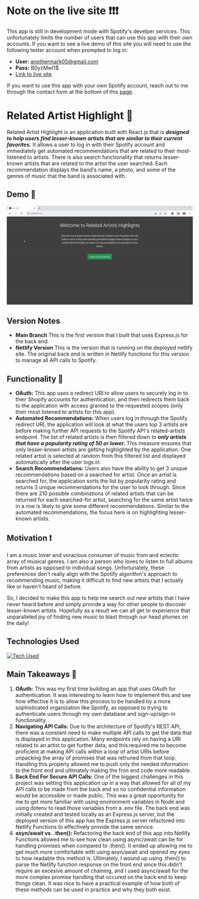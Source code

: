 # Note on the live site :exclamation::exclamation::exclamation:

This app is still in development mode with Spotify's develper services. This unfortunately limits the number of users that can use this
app with their own accounts. If you want to see a live demo of this site you will need to use the following tester account when prompted to log in:

- __User:__ anothermark05@gmail.com
- __Pass:__ B0yzMwl1$
- [Link to live site](https://related-artist-highlight.netlify.app/)

If you want to use this app with your own Spotify account, reach out to me through the contact form at the bottom of this [page](portfolio-site-here).

# Related Artist Highlight :musical_note:

Related Artist Highlight is an application built with React.js that is __*designed to help users find lesser-known artists that are similar to their current favorites.*__ It allows a user to log in with their Spotify account and immediately get automated recommendations that are related to their most-listened to artists. There is also search functionality that returns lesser-known artists that are related to the artist the user searched.  Each recommendation displays the band's name, a photo, and some of the genres of music that the band is associated with.

## Demo :movie_camera:
![GIF Demo](https://github.com/Rich5656/related-artist-highlight/blob/main/related-artist-highlight-demo.gif)

## Version Notes
- __Main Branch__ This is the first version that I built that uses Express.js for the back end.
- __Netlify Version__ This is the version that is running on the deployed netlify site. The original back end is written in Netlify functions for this version to manage all API calls to Spotify.

## Functionality :wrench:
- __OAuth:__ This app uses a redirect URI to allow users to securely log in to their Shopify accounts for authentication, and then redirects them back to the application with access granted to the requested scopes (only their most listened to artists for this app).
- __Automated Recommendations:__ When users log in through the Spotify redirect URI, the application will look at what the users top 3 artists are before making further API requests to the Spotify API's related-artists endpoint. The list of related artists is then filtered down to __*only artists that have a popularity rating of 50 or lower.*__ This measure ensures that only lesser-known artists are getting highlighted by the application. One related artist is selected at random from this filtered list and displayed automatically after the user logs in.
- __Search Recommendations:__ Users also have the ability to get 3 unique recommendations based on a searched for artist. Once an artist is searched for, the application sorts the list by popularity rating and returns 3 unique recommendations for the user to look through. Since there are 210 possible combinations of related artists that can be returned for each searched-for artist, searching for the same artist twice in a row is likely to give some different recommendations. Similar to the automated recommendations, the focus here is on highlighting lesser-known artists.


## Motivation :exclamation:

I am a music lover and voracious consumer of music from and eclectic array of musical genres. I am also a person who loves to listen to full albums from artists as opposed to individual songs. Unfortunately, these preferences don't really align with the Spotify algorithm's approach to recommending music, making it difficult to find new artists that I actually like or haven't heard of before.

So, I decided to make this app to help me search out new artists that I have never heard before and simply provide a way for other people to discover lesser-known artists. Hopefully as a result we can all get to experience that unparalleled joy of finding new music to blast through our head phones on the daily!

## Technologies Used

[![Tech Used](https://skillicons.dev/icons?i=react,express,nodejs,js,html,css,git,github,bootstrap,netlify)](https://skillicons.dev)

## Main Takeaways :blue_book:

1. __OAuth:__ This was my first time building an app that uses OAuth for authentication. It was interesting to learn how to implement this and see how effective it is to allow this process to be handled by a more sophisticated organization like Spotify, as opposed to trying to authenticate users through my own database and sign-up/sign-in functionality.
2. __Navigating API Calls:__ Due to the architecture of Spotify's REST API, there was a constant need to make multiple API calls to get the data that is displayed in this application. Many endpoints rely on having a URI related to an artist to get further data, and this required me to become proficient at making API calls within a loop of artist URIs before unpacking the array of promises that was retruned from that loop. Handling this properly allowed me to push only the needed information to the front end and ultimately making the fron end code more readable.
3. __Back End For Secure API Calls:__ One of the biggest challenges in this project was setting this application up in a way that allowed for all of my API calls to be made from the back end so no confidential information would be accessible or made public. This was a great opportunity for me to get more familiar with using environment variables in Node and using dotenv to read those variables from a .env file. The back end was initially created and tested locally as an Express.js server, but the deployed version of this app has the Express.js server refactored into Netlify Functions to effectively provide the same service. 
4. __asyn/await vs. .then():__ Refactoring the back end of this app into Netlify Functions allowed me to see how clean using async/await can be for handling promises when compared to .then(). It ended up allowing me to get much more comfortable with using asyn/await and opened my eyes to how readable this method is. Ultimately, I wound up using .then() to parse the Netlify function response on the front end since this didn't require an excesive amount of chaining, and I used async/await for the more complex promise handling that occured on the back end to keep things clean. It was nice to have a practical example of how both of these methods can be used in practice and why they both exist.